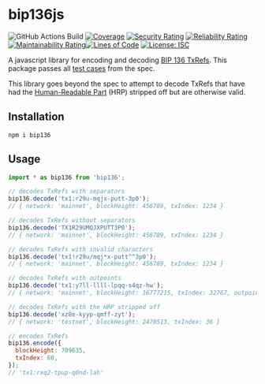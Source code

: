 # bip136js

![GitHub Actions Build](https://github.com/sangaman/bip136js/actions/workflows/main.yaml/badge.svg)
[![Coverage](https://sonarcloud.io/api/project_badges/measure?project=sangaman_bip136js&metric=coverage)](https://sonarcloud.io/summary/new_code?id=sangaman_bip136js)
[![Security Rating](https://sonarcloud.io/api/project_badges/measure?project=sangaman_bip136js&metric=security_rating)](https://sonarcloud.io/summary/new_code?id=sangaman_bip136js)
[![Reliability Rating](https://sonarcloud.io/api/project_badges/measure?project=sangaman_bip136js&metric=reliability_rating)](https://sonarcloud.io/summary/new_code?id=sangaman_bip136js)
[![Maintainability Rating](https://sonarcloud.io/api/project_badges/measure?project=sangaman_bip136js&metric=sqale_rating)](https://sonarcloud.io/summary/new_code?id=sangaman_bip136js)[![Lines of Code](https://sonarcloud.io/api/project_badges/measure?project=sangaman_bip136js&metric=ncloc)](https://sonarcloud.io/summary/new_code?id=sangaman_bip136js)
[![License: ISC](https://img.shields.io/badge/License-ISC%202.0-brightgreen.svg)](https://opensource.org/licenses/ISC)

A javascript library for encoding and decoding [BIP 136 TxRefs](https://github.com/bitcoin/bips/blob/master/bip-0136.mediawiki). This package passes all [test cases](https://github.com/bitcoin/bips/blob/master/bip-0136.mediawiki#user-content-Test_Examples) from the spec.

This library goes beyond the spec to attempt to decode TxRefs that have had the [Human-Readable Part](https://github.com/bitcoin/bips/blob/master/bip-0136.mediawiki#user-content-HumanReadable_Part) (HRP) stripped off but are otherwise valid.

## Installation

```
npm i bip136
```

## Usage

```javascript
import * as bip136 from 'bip136';

// decodes TxRefs with separators
bip136.decode('tx1:r29u-mqjx-putt-3p0');
// { network: 'mainnet', blockHeight: 456789, txIndex: 1234 }

// decodes TxRefs without separators
bip136.decode('TX1R29UMQJXPUTT3P0');
// { network: 'mainnet', blockHeight: 456789, txIndex: 1234 }

// decodes TxRefs with invalid characters
bip136.decode('tx1!r29u/mqj*x-putt^^3p0');
// { network: 'mainnet', blockHeight: 456789, txIndex: 1234 }

// decodes TxRefs with outpoints
bip136.decode('tx1:y7ll-llll-lpqq-s4qz-hw');
// { network: 'mainnet', blockHeight: 16777215, txIndex: 32767, outpoint: 1 }

// decodes TxRefs with the HRP stripped off
bip136.decode('xz8e-kyyp-qmff-zyt');
// { network: 'testnet', blockHeight: 2470513, txIndex: 36 }

// encodes TxRefs
bip136.encode({
  blockHeight: 709635,
  txIndex: 60,
});
// 'tx1:rxq2-tpup-q0nd-lah'
```
